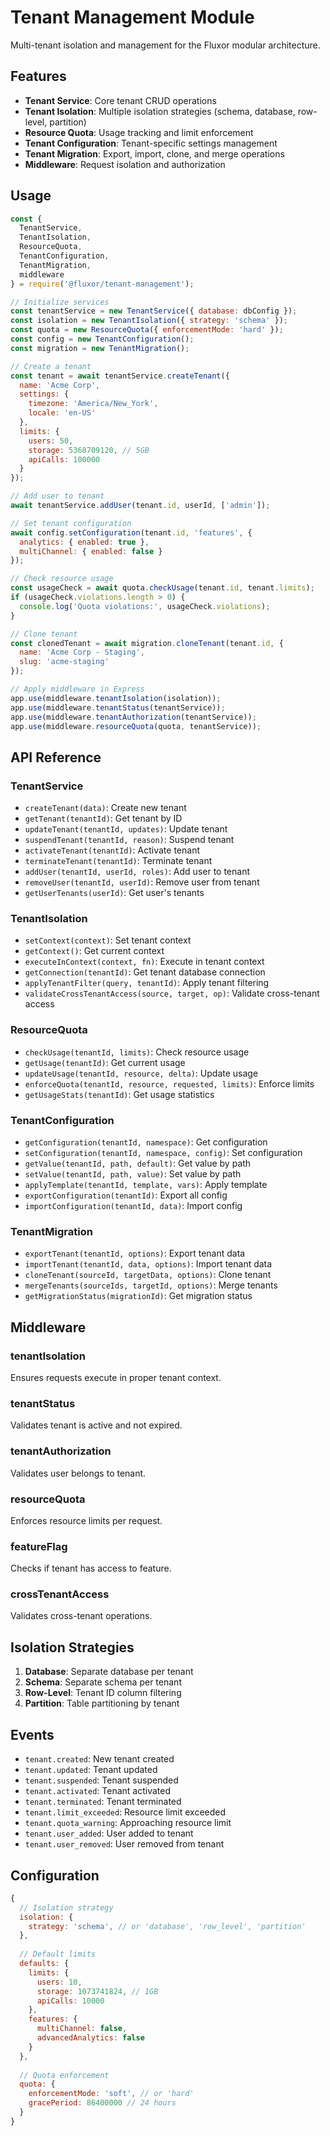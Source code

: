 # Tenant Management Module

Multi-tenant isolation and management for the Fluxor modular architecture.

## Features

- **Tenant Service**: Core tenant CRUD operations
- **Tenant Isolation**: Multiple isolation strategies (schema, database, row-level, partition)
- **Resource Quota**: Usage tracking and limit enforcement
- **Tenant Configuration**: Tenant-specific settings management
- **Tenant Migration**: Export, import, clone, and merge operations
- **Middleware**: Request isolation and authorization

## Usage

```javascript
const { 
  TenantService,
  TenantIsolation,
  ResourceQuota,
  TenantConfiguration,
  TenantMigration,
  middleware
} = require('@fluxor/tenant-management');

// Initialize services
const tenantService = new TenantService({ database: dbConfig });
const isolation = new TenantIsolation({ strategy: 'schema' });
const quota = new ResourceQuota({ enforcementMode: 'hard' });
const config = new TenantConfiguration();
const migration = new TenantMigration();

// Create a tenant
const tenant = await tenantService.createTenant({
  name: 'Acme Corp',
  settings: {
    timezone: 'America/New_York',
    locale: 'en-US'
  },
  limits: {
    users: 50,
    storage: 5368709120, // 5GB
    apiCalls: 100000
  }
});

// Add user to tenant
await tenantService.addUser(tenant.id, userId, ['admin']);

// Set tenant configuration
await config.setConfiguration(tenant.id, 'features', {
  analytics: { enabled: true },
  multiChannel: { enabled: false }
});

// Check resource usage
const usageCheck = await quota.checkUsage(tenant.id, tenant.limits);
if (usageCheck.violations.length > 0) {
  console.log('Quota violations:', usageCheck.violations);
}

// Clone tenant
const clonedTenant = await migration.cloneTenant(tenant.id, {
  name: 'Acme Corp - Staging',
  slug: 'acme-staging'
});

// Apply middleware in Express
app.use(middleware.tenantIsolation(isolation));
app.use(middleware.tenantStatus(tenantService));
app.use(middleware.tenantAuthorization(tenantService));
app.use(middleware.resourceQuota(quota, tenantService));
```

## API Reference

### TenantService

- `createTenant(data)`: Create new tenant
- `getTenant(tenantId)`: Get tenant by ID
- `updateTenant(tenantId, updates)`: Update tenant
- `suspendTenant(tenantId, reason)`: Suspend tenant
- `activateTenant(tenantId)`: Activate tenant
- `terminateTenant(tenantId)`: Terminate tenant
- `addUser(tenantId, userId, roles)`: Add user to tenant
- `removeUser(tenantId, userId)`: Remove user from tenant
- `getUserTenants(userId)`: Get user's tenants

### TenantIsolation

- `setContext(context)`: Set tenant context
- `getContext()`: Get current context
- `executeInContext(context, fn)`: Execute in tenant context
- `getConnection(tenantId)`: Get tenant database connection
- `applyTenantFilter(query, tenantId)`: Apply tenant filtering
- `validateCrossTenantAccess(source, target, op)`: Validate cross-tenant access

### ResourceQuota

- `checkUsage(tenantId, limits)`: Check resource usage
- `getUsage(tenantId)`: Get current usage
- `updateUsage(tenantId, resource, delta)`: Update usage
- `enforceQuota(tenantId, resource, requested, limits)`: Enforce limits
- `getUsageStats(tenantId)`: Get usage statistics

### TenantConfiguration

- `getConfiguration(tenantId, namespace)`: Get configuration
- `setConfiguration(tenantId, namespace, config)`: Set configuration
- `getValue(tenantId, path, default)`: Get value by path
- `setValue(tenantId, path, value)`: Set value by path
- `applyTemplate(tenantId, template, vars)`: Apply template
- `exportConfiguration(tenantId)`: Export all config
- `importConfiguration(tenantId, data)`: Import config

### TenantMigration

- `exportTenant(tenantId, options)`: Export tenant data
- `importTenant(tenantId, data, options)`: Import tenant data
- `cloneTenant(sourceId, targetData, options)`: Clone tenant
- `mergeTenants(sourceIds, targetId, options)`: Merge tenants
- `getMigrationStatus(migrationId)`: Get migration status

## Middleware

### tenantIsolation
Ensures requests execute in proper tenant context.

### tenantStatus
Validates tenant is active and not expired.

### tenantAuthorization
Validates user belongs to tenant.

### resourceQuota
Enforces resource limits per request.

### featureFlag
Checks if tenant has access to feature.

### crossTenantAccess
Validates cross-tenant operations.

## Isolation Strategies

1. **Database**: Separate database per tenant
2. **Schema**: Separate schema per tenant
3. **Row-Level**: Tenant ID column filtering
4. **Partition**: Table partitioning by tenant

## Events

- `tenant.created`: New tenant created
- `tenant.updated`: Tenant updated
- `tenant.suspended`: Tenant suspended
- `tenant.activated`: Tenant activated
- `tenant.terminated`: Tenant terminated
- `tenant.limit_exceeded`: Resource limit exceeded
- `tenant.quota_warning`: Approaching resource limit
- `tenant.user_added`: User added to tenant
- `tenant.user_removed`: User removed from tenant

## Configuration

```javascript
{
  // Isolation strategy
  isolation: {
    strategy: 'schema', // or 'database', 'row_level', 'partition'
  },
  
  // Default limits
  defaults: {
    limits: {
      users: 10,
      storage: 1073741824, // 1GB
      apiCalls: 10000
    },
    features: {
      multiChannel: false,
      advancedAnalytics: false
    }
  },
  
  // Quota enforcement
  quota: {
    enforcementMode: 'soft', // or 'hard'
    gracePeriod: 86400000 // 24 hours
  }
}